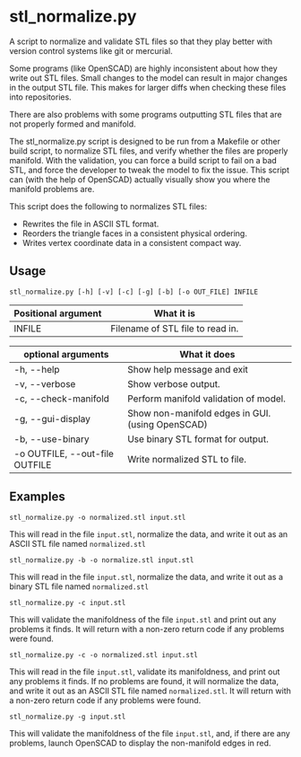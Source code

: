 stl\_normalize.py
================

A script to normalize and validate STL files so that they play better with version control systems like git or mercurial.

Some programs (like OpenSCAD) are highly inconsistent about how they write out STL files.  Small changes to the model can result in major changes in the output STL file.  This makes for larger diffs when checking these files into repositories.

There are also problems with some programs outputting STL files that are not properly formed and manifold.

The stl\_normalize.py script is designed to be run from a Makefile or other build script, to normalize STL files, and verify whether the files are properly manifold. With the validation, you can force a build script to fail on a bad STL, and force the developer to tweak the model to fix the issue.  This script can (with the help of OpenSCAD) actually visually show you where the manifold problems are.

This script does the following to normalizes STL files:
* Rewrites the file in ASCII STL format.
* Reorders the triangle faces in a consistent physical ordering.
* Writes vertex coordinate data in a consistent compact way.


Usage
-----

```
stl_normalize.py [-h] [-v] [-c] [-g] [-b] [-o OUT_FILE] INFILE
```

Positional argument | What it is
------------------- | ---------------------------------
INFILE              | Filename of STL file to read in.


optional arguments             | What it does
------------------------------ | ---------------------
-h, --help                     | Show help message and exit
-v, --verbose                  | Show verbose output.
-c, --check-manifold           | Perform manifold validation of model.
-g, --gui-display              | Show non-manifold edges in GUI. (using OpenSCAD)
-b, --use-binary               | Use binary STL format for output.
-o OUTFILE, --out-file OUTFILE | Write normalized STL to file.


Examples
--------

```
stl_normalize.py -o normalized.stl input.stl
```
This will read in the file ```input.stl```, normalize the data, and write it out as an ASCII STL file named ```normalized.stl```

```
stl_normalize.py -b -o normalize.stl input.stl
```
This will read in the file ```input.stl```, normalize the data, and write it out as a binary STL file named ```normalized.stl```

```
stl_normalize.py -c input.stl
```
This will validate the manifoldness of the file ```input.stl``` and print out any problems it finds. It will return with a non-zero return code if any problems were found.

```
stl_normalize.py -c -o normalized.stl input.stl
```
This will read in the file ```input.stl```, validate its manifoldness, and print out any problems it finds.  If no problems are found, it will normalize the data, and write it out as an ASCII STL file named ```normalized.stl```.  It will return with a non-zero return code if any problems were found.

```
stl_normalize.py -g input.stl
```
This will validate the manifoldness of the file ```input.stl```, and, if there are any problems, launch OpenSCAD to display the non-manifold edges in red.

